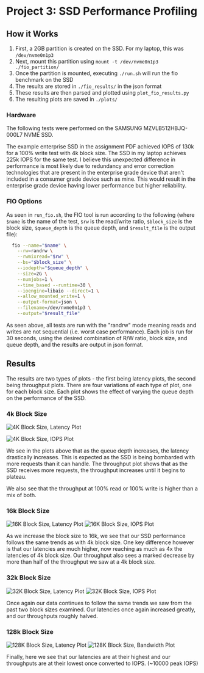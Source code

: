 # Project 3: SSD Performance Profiling

## How it Works
1. First, a 2GB partition is created on the SSD. For my laptop, this was `/dev/nvme0n1p3`
2. Next, mount this partition using `mount -t /dev/nvme0n1p3 ./fio_partition/`
3. Once the partition is mounted, executing `./run.sh` will run the fio benchmark on the SSD
4. The results are stored in `./fio_results/` in the json format
5. These results are then parsed and plotted using `plot_fio_results.py`
6. The resulting plots are saved in `./plots/`
### Hardware
The following tests were performed on the SAMSUNG MZVLB512HBJQ-000L7 NVME SSD.

The example enterprise SSD in the assignment PDF achieved IOPS of 130k for a 100% write test with 4k block size.
The SSD in my laptop achieves 225k IOPS for the same test. I believe this unexpected difference in performance is most likely due to redundancy and error correction technologies that are present in the enterprise grade device that aren't included in a consumer grade device such as mine. This would result in the enterprise grade device having lower performance but higher reliability.

### FIO Options
As seen in `run_fio.sh`, the FIO tool is run according to the following (where `$name` is the name of the test, `$rw` is the read/write ratio, `$block_size` is the block size, `$queue_depth` is the queue depth, and `$result_file` is the output file):
```bash
  fio --name="$name" \
    --rw=randrw \
    --rwmixread="$rw" \
    --bs="$block_size" \
    --iodepth="$queue_depth" \
    --size=2G \
    --numjobs=1 \
    --time_based --runtime=30 \
    --ioengine=libaio --direct=1 \
    --allow_mounted_write=1 \
    --output-format=json \
    --filename=/dev/nvme0n1p3 \
    --output="$result_file"
```
As seen above, all tests are run with the "randrw" mode meaning reads and writes are not sequential (i.e. worst case performance). Each job is run for 30 seconds, using the desired combination of R/W ratio, block size, and queue depth, and the results are output in json format.

## Results
The results are two types of plots - the first being latency plots, the second being throughput plots. There are four variations of each type of plot, one for each block size. Each plot shows the effect of varying the queue depth on the performance of the SSD.

### 4k Block Size
![4K Block Size, Latency Plot](./plots/latency_block_size_4k.png)

![4K Block Size, IOPS Plot](./plots/IOPS_block_size_4k.png)

We see in the plots above that as the queue depth increases, the latency drastically increases. This is expected as the SSD is being bombarded with more requests than it can handle. The throughput plot shows that as the SSD receives more requests, the throughput increases until it begins to plateau.

We also see that the throughput at 100% read or 100% write is higher than a mix of both.

### 16k Block Size

![16K Block Size, Latency Plot](./plots/latency_block_size_16k.png)
![16K Block Size, IOPS Plot](./plots/IOPS_block_size_16k.png)

As we increase the block size to 16k, we see that our SSD performance follows the same trends as with 4k block size. One key difference however is that our latencies are much higher, now reaching as much as 4x the latencies of 4k block size. Our throughput also sees a marked decrease by more than half of the throughput we saw at a 4k block size.

### 32k Block Size
![32K Block Size, Latency Plot](./plots/latency_block_size_32k.png)
![32K Block Size, IOPS Plot](./plots/IOPS_block_size_32k.png)

Once again our data continues to follow the same trends we saw from the past two block sizes examined. Our latencies once again increased greatly, and our throughputs roughly halved.

### 128k Block Size

![128K Block Size, Latency Plot](./plots/latency_block_size_128k.png)
![128K Block Size, Bandwidth Plot](./plots/bandwidth_block_size_128k.png)

Finally, here we see that our latencies are at their highest and our throughputs are at their lowest once converted to IOPS. (~10000 peak IOPS)

